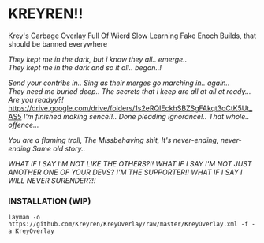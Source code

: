 # KREYREN!! 

Krey's Garbage Overlay Full Of Wierd Slow Learning Fake Enoch Builds, that should be banned everywhere

*They kept me in the dark, but i know they all.. emerge..* </br>
*They kept me in the dark and so it all.. began..!* </br>

*Send your contribs in.. Sing as their merges go marching in.. again..* </br>
*They need me buried deep.. The secrets that i keep are all at all at ready... Are you readyy?!* </br>
https://drive.google.com/drive/folders/1s2eRQIEckhSBZSgFAkqt3oCtK5Ut_AS5
*I'm finished making sence!!.. Done pleading ignorance!.. That whole.. offence...* </br>

*You are a flaming troll,*
*The Missbehaving shit,*
*It's never-ending, never-ending*
*Same old story..*

*WHAT IF I SAY I'M NOT LIKE THE OTHERS?!! WHAT IF I SAY I'M NOT JUST ANOTHER ONE OF YOUR DEVS? I'M THE SUPPORTER!! WHAT IF I SAY I WILL NEVER SURENDER?!!* </br>

### INSTALLATION (WIP)
```
layman -o https://github.com/Kreyren/KreyOverlay/raw/master/KreyOverlay.xml -f -a KreyOverlay
```

